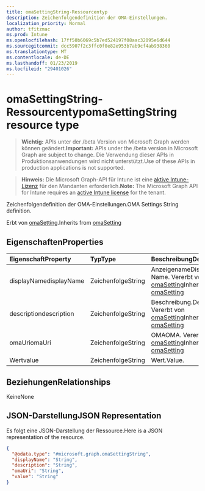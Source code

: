 ```yaml
---
title: omaSettingString-Ressourcentyp
description: Zeichenfolgendefinition der OMA-Einstellungen.
localization_priority: Normal
author: tfitzmac
ms.prod: Intune
ms.openlocfilehash: 17ff50b6069c5b7ed524197f08aac32095e6d644
ms.sourcegitcommit: dcc5907f2c3ffc0f0e82e953b7ab9cf4ab938360
ms.translationtype: MT
ms.contentlocale: de-DE
ms.lasthandoff: 01/23/2019
ms.locfileid: "29401026"
---
```

# <a name="omasettingstring-resource-type"></a><span data-ttu-id="d627c-103">omaSettingString-Ressourcentyp</span><span class="sxs-lookup"><span data-stu-id="d627c-103">omaSettingString resource type</span></span>

> <span data-ttu-id="d627c-104">**Wichtig:** APIs unter der /beta Version von Microsoft Graph werden können geändert.</span><span class="sxs-lookup"><span data-stu-id="d627c-104">**Important:** APIs under the /beta version in Microsoft Graph are subject to change.</span></span> <span data-ttu-id="d627c-105">Die Verwendung dieser APIs in Produktionsanwendungen wird nicht unterstützt.</span><span class="sxs-lookup"><span data-stu-id="d627c-105">Use of these APIs in production applications is not supported.</span></span>

> <span data-ttu-id="d627c-106">**Hinweis:** Die Microsoft Graph-API für Intune ist eine [aktive Intune-Lizenz](https://go.microsoft.com/fwlink/?linkid=839381) für den Mandanten erforderlich.</span><span class="sxs-lookup"><span data-stu-id="d627c-106">**Note:** The Microsoft Graph API for Intune requires an [active Intune license](https://go.microsoft.com/fwlink/?linkid=839381) for the tenant.</span></span>

<span data-ttu-id="d627c-107">Zeichenfolgendefinition der OMA-Einstellungen.</span><span class="sxs-lookup"><span data-stu-id="d627c-107">OMA Settings String definition.</span></span>


<span data-ttu-id="d627c-108">Erbt von [omaSetting](../resources/intune-deviceconfig-omasetting.md).</span><span class="sxs-lookup"><span data-stu-id="d627c-108">Inherits from [omaSetting](../resources/intune-deviceconfig-omasetting.md)</span></span>

## <a name="properties"></a><span data-ttu-id="d627c-109">Eigenschaften</span><span class="sxs-lookup"><span data-stu-id="d627c-109">Properties</span></span>
|<span data-ttu-id="d627c-110">Eigenschaft</span><span class="sxs-lookup"><span data-stu-id="d627c-110">Property</span></span>|<span data-ttu-id="d627c-111">Typ</span><span class="sxs-lookup"><span data-stu-id="d627c-111">Type</span></span>|<span data-ttu-id="d627c-112">Beschreibung</span><span class="sxs-lookup"><span data-stu-id="d627c-112">Description</span></span>|
|:---|:---|:---|
|<span data-ttu-id="d627c-113">displayName</span><span class="sxs-lookup"><span data-stu-id="d627c-113">displayName</span></span>|<span data-ttu-id="d627c-114">Zeichenfolge</span><span class="sxs-lookup"><span data-stu-id="d627c-114">String</span></span>|<span data-ttu-id="d627c-115">Anzeigename</span><span class="sxs-lookup"><span data-stu-id="d627c-115">Display Name.</span></span> <span data-ttu-id="d627c-116">Vererbt von [omaSetting](../resources/intune-deviceconfig-omasetting.md)</span><span class="sxs-lookup"><span data-stu-id="d627c-116">Inherited from [omaSetting](../resources/intune-deviceconfig-omasetting.md)</span></span>|
|<span data-ttu-id="d627c-117">description</span><span class="sxs-lookup"><span data-stu-id="d627c-117">description</span></span>|<span data-ttu-id="d627c-118">Zeichenfolge</span><span class="sxs-lookup"><span data-stu-id="d627c-118">String</span></span>|<span data-ttu-id="d627c-119">Beschreibung.</span><span class="sxs-lookup"><span data-stu-id="d627c-119">Description.</span></span> <span data-ttu-id="d627c-120">Vererbt von [omaSetting](../resources/intune-deviceconfig-omasetting.md)</span><span class="sxs-lookup"><span data-stu-id="d627c-120">Inherited from [omaSetting](../resources/intune-deviceconfig-omasetting.md)</span></span>|
|<span data-ttu-id="d627c-121">omaUri</span><span class="sxs-lookup"><span data-stu-id="d627c-121">omaUri</span></span>|<span data-ttu-id="d627c-122">Zeichenfolge</span><span class="sxs-lookup"><span data-stu-id="d627c-122">String</span></span>|<span data-ttu-id="d627c-123">OMA</span><span class="sxs-lookup"><span data-stu-id="d627c-123">OMA.</span></span> <span data-ttu-id="d627c-124">Vererbt von [omaSetting](../resources/intune-deviceconfig-omasetting.md)</span><span class="sxs-lookup"><span data-stu-id="d627c-124">Inherited from [omaSetting](../resources/intune-deviceconfig-omasetting.md)</span></span>|
|<span data-ttu-id="d627c-125">Wert</span><span class="sxs-lookup"><span data-stu-id="d627c-125">value</span></span>|<span data-ttu-id="d627c-126">Zeichenfolge</span><span class="sxs-lookup"><span data-stu-id="d627c-126">String</span></span>|<span data-ttu-id="d627c-127">Wert.</span><span class="sxs-lookup"><span data-stu-id="d627c-127">Value.</span></span>|

## <a name="relationships"></a><span data-ttu-id="d627c-128">Beziehungen</span><span class="sxs-lookup"><span data-stu-id="d627c-128">Relationships</span></span>
<span data-ttu-id="d627c-129">Keine</span><span class="sxs-lookup"><span data-stu-id="d627c-129">None</span></span>

## <a name="json-representation"></a><span data-ttu-id="d627c-130">JSON-Darstellung</span><span class="sxs-lookup"><span data-stu-id="d627c-130">JSON Representation</span></span>
<span data-ttu-id="d627c-131">Es folgt eine JSON-Darstellung der Ressource.</span><span class="sxs-lookup"><span data-stu-id="d627c-131">Here is a JSON representation of the resource.</span></span>
<!-- {
  "blockType": "resource",
  "@odata.type": "microsoft.graph.omaSettingString"
}
-->
``` json
{
  "@odata.type": "#microsoft.graph.omaSettingString",
  "displayName": "String",
  "description": "String",
  "omaUri": "String",
  "value": "String"
}
```




